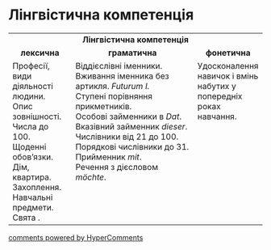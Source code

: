 <div id="hypercomments_widget" class="js-hypercomments-widget invisible"></div>

# Лінгвістична компетенція

<table>
  <tr>
    <td align="center" colspan="3"><b>Лінгвістична компетенція</b></td>
  </tr>
            <tr>
                <td align="center"><b>лексична</b></td>
                <td align="center"><b>граматична</b></td>
                <td align="center"><b>фонетична</b></td>
            </tr>
            <tr>
                <td width="25%" style="vertical-align:top !important;">
Професії, види діяльності людини.<br>
Опис зовнішності.<br>
Числа до 100.<br>
Щоденні обов’язки.<br>
Дім, квартира.<br>
Захоплення.<br>
Навчальні предмети.<br>
Свята .<br></td>
                <td width="50%" style="vertical-align:top !important;">
Bіддієслівні іменники. Вживання іменника без артикля. <i>Futurum I.</i><br>
Ступені порівняння прикметників.<br>
Особові займенники в <i>Dat</i>. <br>
Вказівний займенник <i>dieser</i>.<br>
Числівники від 21 до 100. Порядкові числівники до 31.<br>
Прийменник <i>mit</i>.<br>
Речення з дієсловом <i>möchte</i>.<br></td>
                <td width="25%" style="vertical-align:top !important;">Удосконалення навичок і вмінь набутих у попередніх роках навчання.<br></td>
            </tr>
</table>

<div class="js-hypercomments-container">
    <a href="http://hypercomments.com" class="hc-link" title="comments widget">comments powered by HyperComments</a>
</div>